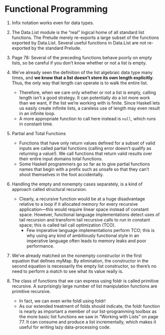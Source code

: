 # Functional Programming

1. Infix notation works even for data types.

1. The Data.List module is the “real” logical home of all standard list functions. The Prelude merely re-exports a large subset of the functions exported by Data.List. Several useful functions in Data.List are not re-exported by the standard Prelude.

1. Page 78: Several of the preceding functions behave poorly on empty lists, so be careful if you don’t know whether or not a list is empty.

1. We’ve already seen the definition of the list algebraic data type many times, and **we know that a list doesn’t store its own length explicitly**. Thus, the only way that length can operate is to walk the entire list.
    - Therefore, when we care only whether or not a list is empty, calling length isn’t a good strategy. It can potentially do a lot more work than we want, if the list we’re working with is finite. Since Haskell lets us easily create infinite lists, a careless use of length may even result in an infinite loop.
    - A more appropriate function to call here instead is `null`, which runs in constant time.

1. Partial and Total Functions
    - Functions that have only return values defined for a subset of valid inputs are called partial functions (calling error doesn’t qualify as returning a value!). We call functions that return valid results over their entire input domains total functions.
    - Some Haskell programmers go so far as to give partial functions names that begin with a prefix such as unsafe so that they can’t shoot themselves in the foot accidentally.
  
1. Handling the empty and nonempty cases separately, is a kind of approach called structural recursion.
    - Clearly, a recursive function would be at a huge disadvantage relative to a loop if it allocated memory for every recursive application—this would require linear space instead of constant space. However, functional language implementations detect uses of tail recursion and transform tail recursive calls to run in constant space; this is called tail call optimization (TCO).
        - Few imperative language implementations perform TCO; this is why using any kind of ambitiously functional style in an imperative language often leads to memory leaks and poor performance.

1. We’ve already matched on the nonempty constructor in the first equation that defines myMap. By elimination, the constructor in the second equation is necessarily the empty list constructor, so there’s no need to perform a match to see what its value really is.

1. The class of functions that we can express using foldr is called primitive recursive. A surprisingly large number of list manipulation functions are primitive recursive.
    - In fact, we can even write foldl using foldr!
    - As our extended treatment of folds should indicate, the foldr function is nearly as important a member of our list-programming toolbox as the more basic list functions we saw in “Working with Lists” on page 77. It can consume and produce a list incrementally, which makes it useful for writing lazy data-processing code.